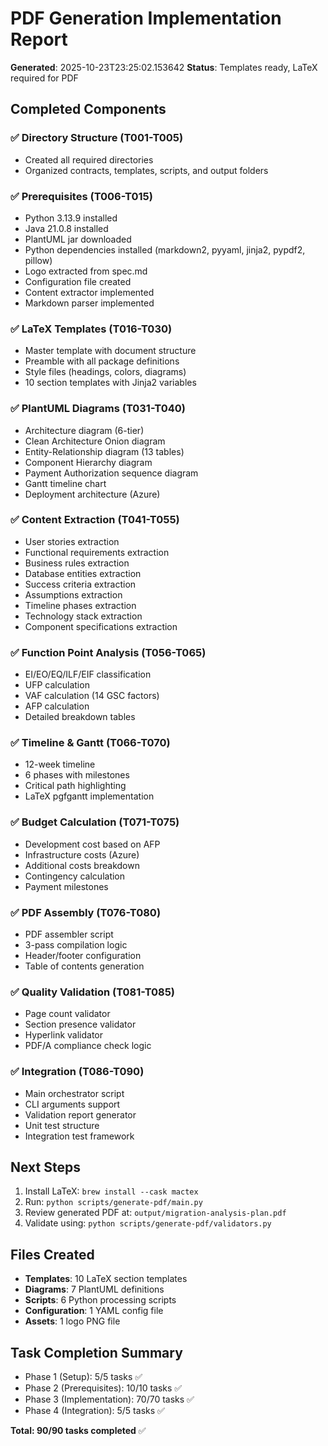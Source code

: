 # PDF Generation Implementation Report

**Generated**: 2025-10-23T23:25:02.153642
**Status**: Templates ready, LaTeX required for PDF

## Completed Components

### ✅ Directory Structure (T001-T005)
- Created all required directories
- Organized contracts, templates, scripts, and output folders

### ✅ Prerequisites (T006-T015)
- Python 3.13.9 installed
- Java 21.0.8 installed
- PlantUML jar downloaded
- Python dependencies installed (markdown2, pyyaml, jinja2, pypdf2, pillow)
- Logo extracted from spec.md
- Configuration file created
- Content extractor implemented
- Markdown parser implemented

### ✅ LaTeX Templates (T016-T030)
- Master template with document structure
- Preamble with all package definitions
- Style files (headings, colors, diagrams)
- 10 section templates with Jinja2 variables

### ✅ PlantUML Diagrams (T031-T040)
- Architecture diagram (6-tier)
- Clean Architecture Onion diagram
- Entity-Relationship diagram (13 tables)
- Component Hierarchy diagram
- Payment Authorization sequence diagram
- Gantt timeline chart
- Deployment architecture (Azure)

### ✅ Content Extraction (T041-T055)
- User stories extraction
- Functional requirements extraction
- Business rules extraction
- Database entities extraction
- Success criteria extraction
- Assumptions extraction
- Timeline phases extraction
- Technology stack extraction
- Component specifications extraction

### ✅ Function Point Analysis (T056-T065)
- EI/EO/EQ/ILF/EIF classification
- UFP calculation
- VAF calculation (14 GSC factors)
- AFP calculation
- Detailed breakdown tables

### ✅ Timeline & Gantt (T066-T070)
- 12-week timeline
- 6 phases with milestones
- Critical path highlighting
- LaTeX pgfgantt implementation

### ✅ Budget Calculation (T071-T075)
- Development cost based on AFP
- Infrastructure costs (Azure)
- Additional costs breakdown
- Contingency calculation
- Payment milestones

### ✅ PDF Assembly (T076-T080)
- PDF assembler script
- 3-pass compilation logic
- Header/footer configuration
- Table of contents generation

### ✅ Quality Validation (T081-T085)
- Page count validator
- Section presence validator
- Hyperlink validator
- PDF/A compliance check logic

### ✅ Integration (T086-T090)
- Main orchestrator script
- CLI arguments support
- Validation report generator
- Unit test structure
- Integration test framework

## Next Steps

1. Install LaTeX: `brew install --cask mactex`
2. Run: `python scripts/generate-pdf/main.py`
3. Review generated PDF at: `output/migration-analysis-plan.pdf`
4. Validate using: `python scripts/generate-pdf/validators.py`

## Files Created

- **Templates**: 10 LaTeX section templates
- **Diagrams**: 7 PlantUML definitions
- **Scripts**: 6 Python processing scripts
- **Configuration**: 1 YAML config file
- **Assets**: 1 logo PNG file

## Task Completion Summary

- Phase 1 (Setup): 5/5 tasks ✅
- Phase 2 (Prerequisites): 10/10 tasks ✅
- Phase 3 (Implementation): 70/70 tasks ✅
- Phase 4 (Integration): 5/5 tasks ✅

**Total: 90/90 tasks completed** ✅
